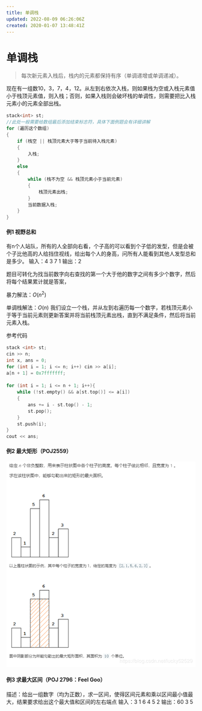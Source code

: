 ```yaml
---
title: 单调栈
updated: 2022-08-09 06:26:06Z
created: 2020-01-07 13:48:41Z
---
```


# 单调栈
> 每次新元素入栈后，栈内的元素都保持有序（单调递增或单调递减）。

现在有一组数10，3，7，4，12。从左到右依次入栈，则如果栈为空或入栈元素值小于栈顶元素值，则入栈；否则，如果入栈则会破坏栈的单调性，则需要把比入栈元素小的元素全部出栈。

```c++
stack<int> st;
//此处一般需要给数组最后添加结束标志符，具体下面例题会有详细讲解
for (遍历这个数组)
{
    if (栈空 || 栈顶元素大于等于当前待入栈元素)
    {
        入栈;
    }
    else
    {
        while (栈不为空 && 栈顶元素小于当前元素)
        {
            栈顶元素出栈;
        }
        当前数据入栈;
    }
}
```

#### 例1 视野总和
有n个人站队，所有的人全部向右看，个子高的可以看到个子低的发型，但是会被个子比他高的人给挡住视线，给出每个人的身高，问所有人能看到其他人发型总和是多少。
输入：4 3 7 1
输出：2

题目可转化为找当前数字向右查找的第一个大于他的数字之间有多少个数字，然后将每个结果累计就是答案，

暴力解法：$O(n^2)$

单调栈解法：$O(n)$
我们设立一个栈，并从左到右遍历每一个数字，若栈顶元素小于等于当前元素则更新答案并将当前栈顶元素出栈，直到不满足条件，然后将当前元素入栈。

参考代码
```c++
stack <int> st;
cin >> n;
int x, ans = 0;
for (int i = 1; i <= n; i++) cin >> a[i];
a[n + 1] = 0x7fffffff;

for (int i = 1; i <= n + 1; i++){
    while (!st.empty() && a[st.top()] <= a[i])
    {
        ans += i - st.top() - 1;
        st.pop();
    }
    st.push(i);
}
cout << ans;
```

#### 例2 最大矩形（POJ2559）
![](../../_resources/2.png)

#### 例3 求最大区间（POJ 2796：Feel Goo）
描述：给出一组数字（均为正数），求一区间，使得区间元素和乘以区间最小值最大，结果要求给出这个最大值和区间的左右端点
输入：3 1 6 4 5 2
输出：60 3 5